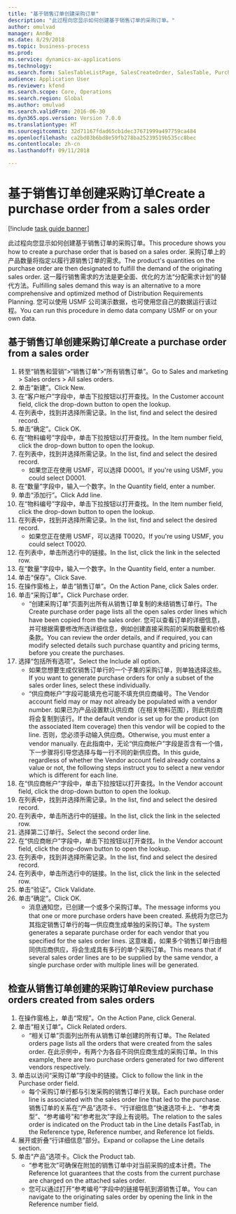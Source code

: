 ```yaml
--- 
title: "基于销售订单创建采购订单"
description: "此过程向您显示如何创建基于销售订单的采购订单。"
author: omulvad
manager: AnnBe
ms.date: 8/29/2018
ms.topic: business-process
ms.prod: 
ms.service: dynamics-ax-applications
ms.technology: 
ms.search.form: SalesTableListPage, SalesCreateOrder, SalesTable, PurchCreateFromSalesOrder, VendAccountItemLookup, SalesTableReferences, PurchTable
audience: Application User
ms.reviewer: kfend
ms.search.scope: Core, Operations
ms.search.region: Global
ms.author: omulvad
ms.search.validFrom: 2016-06-30
ms.dyn365.ops.version: Version 7.0.0
ms.translationtype: HT
ms.sourcegitcommit: 32d71167fdad65cb1dec37671999a497759ca484
ms.openlocfilehash: ca2bd03b6bd8e59fb278ba25239519b535cc8bec
ms.contentlocale: zh-cn
ms.lasthandoff: 09/11/2018

---
```

# <a name="create-a-purchase-order-from-a-sales-order"></a><span data-ttu-id="a7294-103">基于销售订单创建采购订单</span><span class="sxs-lookup"><span data-stu-id="a7294-103">Create a purchase order from a sales order</span></span>

[!include [task guide banner](../../includes/task-guide-banner.md)]

<span data-ttu-id="a7294-104">此过程向您显示如何创建基于销售订单的采购订单。</span><span class="sxs-lookup"><span data-stu-id="a7294-104">This procedure shows you how to create a purchase order that is based on a sales order.</span></span> <span data-ttu-id="a7294-105">采购订单上的产品数量将指定以履行源销售订单的需求。</span><span class="sxs-lookup"><span data-stu-id="a7294-105">The product's quantities on the purchase order are then designated to fulfill the demand of the originating sales order.</span></span> <span data-ttu-id="a7294-106">这一履行销售需求的方法是更全面、优化的方法“分配需求计划”的替代方法。</span><span class="sxs-lookup"><span data-stu-id="a7294-106">Fulfilling sales demand this way is an alternative to a more comprehensive and optimized method of Distribution Requirements Planning.</span></span> <span data-ttu-id="a7294-107">您可以使用 USMF 公司演示数据，也可使用您自己的数据运行该过程。</span><span class="sxs-lookup"><span data-stu-id="a7294-107">You can run this procedure in demo data company USMF or on your own data.</span></span>


## <a name="create-a-purchase-order-from-a-sales-order"></a><span data-ttu-id="a7294-108">基于销售订单创建采购订单</span><span class="sxs-lookup"><span data-stu-id="a7294-108">Create a purchase order from a sales order</span></span>
1. <span data-ttu-id="a7294-109">转至“销售和营销”>“销售订单”>“所有销售订单”。</span><span class="sxs-lookup"><span data-stu-id="a7294-109">Go to Sales and marketing > Sales orders > All sales orders.</span></span>
2. <span data-ttu-id="a7294-110">单击“新建”。</span><span class="sxs-lookup"><span data-stu-id="a7294-110">Click New.</span></span>
3. <span data-ttu-id="a7294-111">在“客户帐户”字段中，单击下拉按钮以打开查找。</span><span class="sxs-lookup"><span data-stu-id="a7294-111">In the Customer account field, click the drop-down button to open the lookup.</span></span>
4. <span data-ttu-id="a7294-112">在列表中，找到并选择所需记录。</span><span class="sxs-lookup"><span data-stu-id="a7294-112">In the list, find and select the desired record.</span></span>
5. <span data-ttu-id="a7294-113">单击“确定”。</span><span class="sxs-lookup"><span data-stu-id="a7294-113">Click OK.</span></span>
6. <span data-ttu-id="a7294-114">在“物料编号”字段中，单击下拉按钮以打开查找。</span><span class="sxs-lookup"><span data-stu-id="a7294-114">In the Item number field, click the drop-down button to open the lookup.</span></span>
7. <span data-ttu-id="a7294-115">在列表中，找到并选择所需记录。</span><span class="sxs-lookup"><span data-stu-id="a7294-115">In the list, find and select the desired record.</span></span>
    * <span data-ttu-id="a7294-116">如果您正在使用 USMF，可以选择 D0001。</span><span class="sxs-lookup"><span data-stu-id="a7294-116">If you're using USMF, you could select D0001.</span></span>  
8. <span data-ttu-id="a7294-117">在“数量”字段中，输入一个数字。</span><span class="sxs-lookup"><span data-stu-id="a7294-117">In the Quantity field, enter a number.</span></span>
9. <span data-ttu-id="a7294-118">单击“添加行”。</span><span class="sxs-lookup"><span data-stu-id="a7294-118">Click Add line.</span></span>
10. <span data-ttu-id="a7294-119">在“物料编号”字段中，单击下拉按钮以打开查找。</span><span class="sxs-lookup"><span data-stu-id="a7294-119">In the Item number field, click the drop-down button to open the lookup.</span></span>
11. <span data-ttu-id="a7294-120">在列表中，找到并选择所需记录。</span><span class="sxs-lookup"><span data-stu-id="a7294-120">In the list, find and select the desired record.</span></span>
    * <span data-ttu-id="a7294-121">如果您正在使用 USMF，可以选择 T0020。</span><span class="sxs-lookup"><span data-stu-id="a7294-121">If you're using USMF, you could select T0020.</span></span>  
12. <span data-ttu-id="a7294-122">在列表中，单击所选行中的链接。</span><span class="sxs-lookup"><span data-stu-id="a7294-122">In the list, click the link in the selected row.</span></span>
13. <span data-ttu-id="a7294-123">在“数量”字段中，输入一个数字。</span><span class="sxs-lookup"><span data-stu-id="a7294-123">In the Quantity field, enter a number.</span></span>
14. <span data-ttu-id="a7294-124">单击“保存”。</span><span class="sxs-lookup"><span data-stu-id="a7294-124">Click Save.</span></span>
15. <span data-ttu-id="a7294-125">在操作窗格上，单击“销售订单”。</span><span class="sxs-lookup"><span data-stu-id="a7294-125">On the Action Pane, click Sales order.</span></span>
16. <span data-ttu-id="a7294-126">单击“采购订单”。</span><span class="sxs-lookup"><span data-stu-id="a7294-126">Click Purchase order.</span></span>
    * <span data-ttu-id="a7294-127">“创建采购订单”页面列出所有从销售订单复制的未结销售订单行。</span><span class="sxs-lookup"><span data-stu-id="a7294-127">The Create purchase order page lists all the open sales order lines which have been copied from the sales order.</span></span> <span data-ttu-id="a7294-128">您可以查看订单的详细信息，并可根据需要修改所选详细信息，例如创建直接采购前的采购数量和价格条款。</span><span class="sxs-lookup"><span data-stu-id="a7294-128">You can review the order details, and if required, you can modify selected details such purchase quantity and pricing terms, before you create the purchases.</span></span>  
17. <span data-ttu-id="a7294-129">选择“包括所有选项”。</span><span class="sxs-lookup"><span data-stu-id="a7294-129">Select the Include all option.</span></span>
    * <span data-ttu-id="a7294-130">如果您想要生成仅销售订单行的一个子集的采购订单，则单独选择这些。</span><span class="sxs-lookup"><span data-stu-id="a7294-130">If you want to generate purchase orders for only a subset of the sales order lines, select these individually.</span></span>  
    * <span data-ttu-id="a7294-131">“供应商帐户”字段可能填充也可能不填充供应商编号。</span><span class="sxs-lookup"><span data-stu-id="a7294-131">The Vendor account field may or may not already be populated with a vendor number.</span></span> <span data-ttu-id="a7294-132">如果已为产品设置默认供应商（在相关物料范围），则此供应商将会复制到该行。</span><span class="sxs-lookup"><span data-stu-id="a7294-132">If the default vendor is set up for the product (on the associated Item coverage) then this vendor will be copied  to the line.</span></span> <span data-ttu-id="a7294-133">否则，您必须手动输入供应商。</span><span class="sxs-lookup"><span data-stu-id="a7294-133">Otherwise, you must enter a vendor manually.</span></span>  <span data-ttu-id="a7294-134">在此指南中，无论“供应商帐户”字段是否含有一个值，下一步骤将引导您选择与每一行不同的新供应商。</span><span class="sxs-lookup"><span data-stu-id="a7294-134">In this guide, regardless of whether the Vendor account field already contains a value or not, the following steps instruct you to select a new vendor which is different for each line.</span></span>  
18. <span data-ttu-id="a7294-135">在“供应商帐户”字段中，单击下拉按钮以打开查找。</span><span class="sxs-lookup"><span data-stu-id="a7294-135">In the Vendor account field, click the drop-down button to open the lookup.</span></span>
19. <span data-ttu-id="a7294-136">在列表中，找到并选择所需记录。</span><span class="sxs-lookup"><span data-stu-id="a7294-136">In the list, find and select the desired record.</span></span>
20. <span data-ttu-id="a7294-137">在列表中，单击所选行中的链接。</span><span class="sxs-lookup"><span data-stu-id="a7294-137">In the list, click the link in the selected row.</span></span>
21. <span data-ttu-id="a7294-138">选择第二订单行。</span><span class="sxs-lookup"><span data-stu-id="a7294-138">Select the second order line.</span></span>
22. <span data-ttu-id="a7294-139">在“供应商帐户”字段中，单击下拉按钮以打开查找。</span><span class="sxs-lookup"><span data-stu-id="a7294-139">In the Vendor account field, click the drop-down button to open the lookup.</span></span>
23. <span data-ttu-id="a7294-140">在列表中，找到并选择所需记录。</span><span class="sxs-lookup"><span data-stu-id="a7294-140">In the list, find and select the desired record.</span></span>
24. <span data-ttu-id="a7294-141">在列表中，单击所选行中的链接。</span><span class="sxs-lookup"><span data-stu-id="a7294-141">In the list, click the link in the selected row.</span></span>
25. <span data-ttu-id="a7294-142">单击“验证”。</span><span class="sxs-lookup"><span data-stu-id="a7294-142">Click Validate.</span></span>
26. <span data-ttu-id="a7294-143">单击“确定”。</span><span class="sxs-lookup"><span data-stu-id="a7294-143">Click OK.</span></span>
    * <span data-ttu-id="a7294-144">消息通知您，已创建一个或多个采购订单。</span><span class="sxs-lookup"><span data-stu-id="a7294-144">The message informs you that one or more purchase orders have been created.</span></span> <span data-ttu-id="a7294-145">系统将为您已为其指定销售订单行的每一供应商生成单独的采购订单。</span><span class="sxs-lookup"><span data-stu-id="a7294-145">The system generates a separate purchase order for each vendor that you specified for the sales order lines.</span></span> <span data-ttu-id="a7294-146">这意味着，如果多个销售订单行由相同供应商供应，将会生成具有多行的单个采购订单。</span><span class="sxs-lookup"><span data-stu-id="a7294-146">This means that if several sales order lines are to be supplied by the same vendor, a single purchase order with multiple lines will be generated.</span></span>  

## <a name="review-purchase-orders-created-from-sales-orders"></a><span data-ttu-id="a7294-147">检查从销售订单创建的采购订单</span><span class="sxs-lookup"><span data-stu-id="a7294-147">Review purchase orders created from sales orders</span></span>
1. <span data-ttu-id="a7294-148">在操作窗格上，单击“常规”。</span><span class="sxs-lookup"><span data-stu-id="a7294-148">On the Action Pane, click General.</span></span>
2. <span data-ttu-id="a7294-149">单击“相关订单”。</span><span class="sxs-lookup"><span data-stu-id="a7294-149">Click Related orders.</span></span>
    * <span data-ttu-id="a7294-150">“相关订单”页面列出所有从销售订单创建的所有订单。</span><span class="sxs-lookup"><span data-stu-id="a7294-150">The Related orders page lists all the orders that were created from the sales order.</span></span> <span data-ttu-id="a7294-151">在此示例中，有两个为各自不同供应商生成的采购订单。</span><span class="sxs-lookup"><span data-stu-id="a7294-151">In this example, there are two purchase orders generated for two different vendors respectively.</span></span>  
3. <span data-ttu-id="a7294-152">单击以访问“采购订单”字段中的链接。</span><span class="sxs-lookup"><span data-stu-id="a7294-152">Click to follow the link in the Purchase order field.</span></span>
    * <span data-ttu-id="a7294-153">每个采购订单行都与引发采购的销售订单行关联。</span><span class="sxs-lookup"><span data-stu-id="a7294-153">Each purchase order line is associated with the sales order line that led to the purchase.</span></span> <span data-ttu-id="a7294-154">销售订单的关系在“产品”选项卡、“行详细信息”快速选项卡上、“参考类型”、“参考编号”和“参考批次”字段上有说明。</span><span class="sxs-lookup"><span data-stu-id="a7294-154">The relation to the sales order is indicated on the Product tab in the Line details FastTab, in the Reference type, Reference number, and Reference lot fields.</span></span>  
4. <span data-ttu-id="a7294-155">展开或折叠“行详细信息”部分。</span><span class="sxs-lookup"><span data-stu-id="a7294-155">Expand or collapse the Line details section.</span></span>
5. <span data-ttu-id="a7294-156">单击“产品”选项卡。</span><span class="sxs-lookup"><span data-stu-id="a7294-156">Click the Product tab.</span></span>
    * <span data-ttu-id="a7294-157">“参考批次”可确保在附加的销售订单中对当前采购的成本计费。</span><span class="sxs-lookup"><span data-stu-id="a7294-157">The Reference lot guarantees that the costs from the current purchase are charged on the attached sales order.</span></span>  
    * <span data-ttu-id="a7294-158">您可以通过打开“参考编号”字段中的链接导航到源销售订单。</span><span class="sxs-lookup"><span data-stu-id="a7294-158">You can navigate to the originating sales order by opening the link in the Reference number field.</span></span>  


